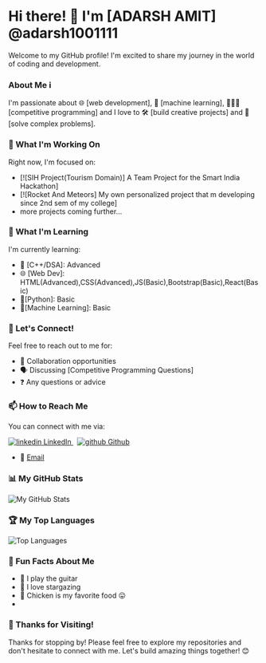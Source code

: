 # Hi there! 👋 I'm [ADARSH AMIT] @adarsh1001111

Welcome to my GitHub profile! I'm excited to share my journey in the world of coding and development. 

### About Me ℹ️
I'm passionate about 🌐 [web development], 🤖 [machine learning], 🧑🏻‍💻 [competitive programming]  and I love to 🛠️ [build creative projects] and 🧩 [solve complex problems].

### 🚀 What I'm Working On
Right now, I'm focused on:

- [![SIH Project(Tourism Domain)] A Team Project for the Smart India Hackathon]
- [![Rocket And Meteors] My own personalized project that m developing since 2nd sem of my college]
- more projects coming further...

### 🌱 What I'm Learning
I'm currently learning:

- 🚀 [C++/DSA]: Advanced
- 🌐 [Web Dev]: HTML(Advanced),CSS(Advanced),JS(Basic),Bootstrap(Basic),React(Basic)
- 🐍[Python]: Basic
- 🤖[Machine Learning]: Basic

### 🤝 Let's Connect!
Feel free to reach out to me for:

- 🤝 Collaboration opportunities
- 🗣 Discussing [Competitive Programming Questions]
- ❓ Any questions or advice

### 📫 How to Reach Me
You can connect with me via:
<p>
  <a href="https://www.linkedin.com/in/adarsh-amit-1001code" rel="nofollow noreferrer">
    <img src="https://i.stack.imgur.com/gVE0j.png" alt="linkedin"> LinkedIn
  </a> &nbsp; 
  <a href="https://github.com/adarsh1001111" rel="nofollow noreferrer">
    <img src="https://i.stack.imgur.com/tskMh.png" alt="github"> Github
  </a>
</p>

- 📧 [Email](mailto:adarsh.amit2003@gmail.com)
  


### 📊 My GitHub Stats
![My GitHub Stats](https://github-readme-stats.vercel.app/api?username=adarsh1001111&show_icons=true&theme=radical)

### 🏆 My Top Languages
![Top Languages](https://github-readme-stats.vercel.app/api/top-langs/?username=adarsh1001111&layout=compact)

### 🎉 Fun Facts About Me
- 🎸 I play the guitar
- 🌟 I love stargazing
- 🍗 Chicken is my favorite food 😛
- 
### 🙏 Thanks for Visiting!
Thanks for stopping by! Please feel free to explore my repositories and don't hesitate to connect with me. Let's build amazing things together! 😊
